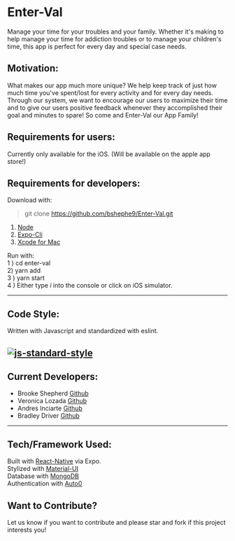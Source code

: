 # Enter-Val
  
Manage your time for your troubles and your family.
Whether it's making to help manage your time for addiction troubles or to manage your children's time, this app is perfect for every day and special case needs. 
## Motivation:
What makes our app much more unique?
We help keep track of just how much time you've spent/lost for every activity and for every day needs.
Through our system, we want to encourage our users to maximize their time and to give our users positive feedback whenever they accomplished their goal and minutes to spare!
So come and Enter-Val our App Family!

<!-- ## Screenshots: 
[insert photos here] -->

##  Requirements for users:
Currently only available for the iOS.
(Will be available on the apple app store!)
## Requirements for developers: 
Download with: 
 > git clone https://github.com/bshephe9/Enter-Val.git
 
 1) [Node](https://nodejs.org/en/download/)
 2) [Expo-Cli](https://docs.expo.io/versions/latest/introduction/installation/)
 3) [Xcode for Mac](https://itunes.apple.com/us/app/xcode/id497799835?mt=12)
 
Run with:   
    1 ) cd enter-val  
    2) yarn add  
    3 ) yarn start    
    4 ) Either type *i* into the console or click on iOS simulator.     
 
 ---
## Code Style:
  Written with Javascript and standardized with eslint. 
  
[![js-standard-style](https://img.shields.io/badge/code%20style-eslint-brightgreen.svg?style=flat)](https://github.com/eslint/eslint)
---
## Current Developers: 
- Brooke Shepherd [Github](https://github.com/bshephe9)
- Veronica Lozada [Github](https://github.com/verolozada)
- Andres Inciarte [Github](https://github.com/andresnew00)
- Bradley Driver [Github](https://github.com/edriver4)
---
## Tech/Framework Used:
Built with [React-Native](https://facebook.github.io/react-native/) via Expo.   
Stylized with [Material-UI](https://material-ui.com/)   
Database with [MongoDB](https://docs.mongodb.com/manual/tutorial/install-mongodb-on-windows/)  
Authentication with [Auto0](https://auth0.com/)  
## Want to Contribute?
Let us know if you want to contribute and please star and fork if this project interests you!
